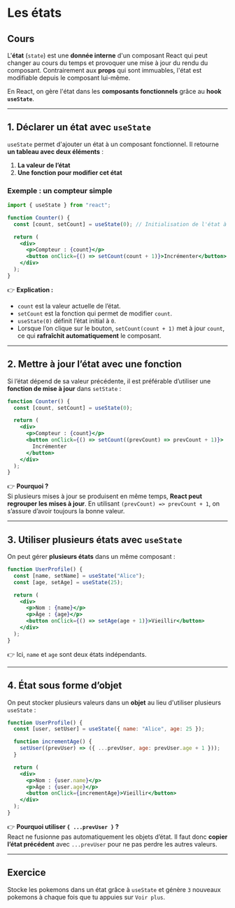 # Les états

## Cours

L'**état** (`state`) est une **donnée interne** d'un composant React qui peut changer au cours du temps et provoquer une mise à jour du rendu du composant. Contrairement aux **props** qui sont immuables, l'état est modifiable depuis le composant lui-même.

En React, on gère l'état dans les **composants fonctionnels** grâce au **hook `useState`**.

---

## 1️. **Déclarer un état avec `useState`**

`useState` permet d'ajouter un état à un composant fonctionnel. Il retourne **un tableau avec deux éléments** :

1. **La valeur de l’état**
2. **Une fonction pour modifier cet état**

### **Exemple : un compteur simple**

```jsx
import { useState } from "react";

function Counter() {
  const [count, setCount] = useState(0); // Initialisation de l'état à 0

  return (
    <div>
      <p>Compteur : {count}</p>
      <button onClick={() => setCount(count + 1)}>Incrémenter</button>
    </div>
  );
}
```

👉 **Explication :**

- `count` est la valeur actuelle de l’état.
- `setCount` est la fonction qui permet de modifier `count`.
- `useState(0)` définit l’état initial à `0`.
- Lorsque l’on clique sur le bouton, `setCount(count + 1)` met à jour `count`, ce qui **rafraîchit automatiquement** le composant.

---

## 2️. **Mettre à jour l’état avec une fonction**

Si l’état dépend de sa valeur précédente, il est préférable d’utiliser une **fonction de mise à jour** dans `setState` :

```jsx
function Counter() {
  const [count, setCount] = useState(0);

  return (
    <div>
      <p>Compteur : {count}</p>
      <button onClick={() => setCount((prevCount) => prevCount + 1)}>
        Incrémenter
      </button>
    </div>
  );
}
```

👉 **Pourquoi ?**  
Si plusieurs mises à jour se produisent en même temps, **React peut regrouper les mises à jour**. En utilisant `(prevCount) => prevCount + 1`, on s’assure d’avoir toujours la bonne valeur.

---

## 3️. **Utiliser plusieurs états avec `useState`**

On peut gérer **plusieurs états** dans un même composant :

```jsx
function UserProfile() {
  const [name, setName] = useState("Alice");
  const [age, setAge] = useState(25);

  return (
    <div>
      <p>Nom : {name}</p>
      <p>Âge : {age}</p>
      <button onClick={() => setAge(age + 1)}>Vieillir</button>
    </div>
  );
}
```

👉 Ici, `name` et `age` sont deux états indépendants.

---

## 4️. **État sous forme d’objet**

On peut stocker plusieurs valeurs dans un **objet** au lieu d'utiliser plusieurs `useState` :

```jsx
function UserProfile() {
  const [user, setUser] = useState({ name: "Alice", age: 25 });

  function incrementAge() {
    setUser((prevUser) => ({ ...prevUser, age: prevUser.age + 1 }));
  }

  return (
    <div>
      <p>Nom : {user.name}</p>
      <p>Âge : {user.age}</p>
      <button onClick={incrementAge}>Vieillir</button>
    </div>
  );
}
```

👉 **Pourquoi utiliser `{ ...prevUser }` ?**  
React ne fusionne pas automatiquement les objets d’état. Il faut donc **copier l’état précédent** avec `...prevUser` pour ne pas perdre les autres valeurs.

---

## Exercice

Stocke les pokemons dans un état grâce à `useState` et génère `3` nouveaux pokemons à chaque fois que tu appuies sur `Voir plus`.
